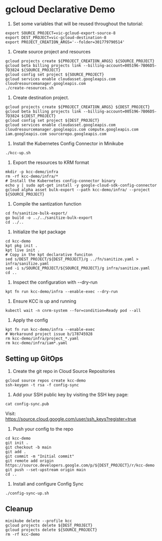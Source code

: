 # gcloud Declarative Demo

1. Set some variables that will be reused throughout the tutorial:

```shell
export SOURCE_PROJECT=vic-gcloud-export-source-8
export DEST_PROJECT=vic-gcloud-destination-8
export PROJECT_CREATION_ARGS='--folder=301779790514'
```

1. Create source project and resources

```shell
gcloud projects create ${PROJECT_CREATION_ARGS} ${SOURCE_PROJECT}
gcloud beta billing projects link --billing-account=005196-7B06D5-7D3824 ${SOURCE_PROJECT}
gcloud config set project ${SOURCE_PROJECT}
gcloud services enable cloudasset.googleapis.com cloudresourcemanager.googleapis.com
./create-resources.sh
```

1. Create destination project.

```shell
gcloud projects create ${PROJECT_CREATION_ARGS} ${DEST_PROJECT}
gcloud beta billing projects link --billing-account=005196-7B06D5-7D3824 ${DEST_PROJECT}
gcloud config set project ${DEST_PROJECT}
gcloud services enable cloudasset.googleapis.com cloudresourcemanager.googleapis.com compute.googleapis.com iam.googleapis.com sourcerepo.googleapis.com
```

1. Install the Kubernetes Config Connector in Minikube

```shell
./kcc-up.sh
```

1. Export the resources to KRM format

```shell
mkdir -p kcc-demo/infra
rm -rf kcc-demo/infra/*
# Install the Kubernetes config-connector binary
echo y | sudo apt-get install -y google-cloud-sdk-config-connector
gcloud alpha asset bulk-export --path kcc-demo/infra/ --project ${SOURCE_PROJECT}
```

1. Compile the santization function

```shell
cd fn/sanitize-bulk-export/
go build -o ../../sanitize-bulk-export
cd ../..
```

1. Initialize the kpt package

```shell
cd kcc-demo
kpt pkg init .
kpt live init .
# Copy in the kpt declarative funciton
sed s/DEST_PROJECT/${DEST_PROJECT}/g ../fn/sanitize.yaml > infra/sanitize.yaml
sed -i s/SOURCE_PROJECT/${SOURCE_PROJECT}/g infra/sanitize.yaml
cd ..
```

1. Inspect the configuration with --dry-run

```shell
kpt fn run kcc-demo/infra --enable-exec --dry-run
```

1. Ensure KCC is up and running

```shell
kubectl wait -n cnrm-system --for=condition=Ready pod --all
```

1. Apply the config

```shell
kpt fn run kcc-demo/infra --enable-exec
# Workaround project issue b/178745928
rm kcc-demo/infra/project_*.yaml
rm kcc-demo/infra/iam*.yaml
```

## Setting up GitOps

1. Create the git repo in Cloud Source Repositories

```shell
gcloud source repos create kcc-demo
ssh-keygen -t rsa -f config-sync
```

1. Add your SSH public key by visiting the SSH key page:

```shell
cat config-sync.pub
```

Visit:  
https://source.cloud.google.com/user/ssh_keys?register=true

1. Push your config to the repo

```shell
cd kcc-demo
git init .
git checkout -b main
git add .
git commit -m "Initial commit"
git remote add origin https://source.developers.google.com/p/${DEST_PROJECT}/r/kcc-demo
git push --set-upstream origin main
cd ..
```

1. Install and configure Config Sync

```shell
./config-sync-up.sh
```

## Cleanup

```shell
minikube delete --profile kcc
gcloud projects delete ${DEST_PROJECT}
gcloud projects delete ${SOURCE_PROJECT}
rm -rf kcc-demo
```
